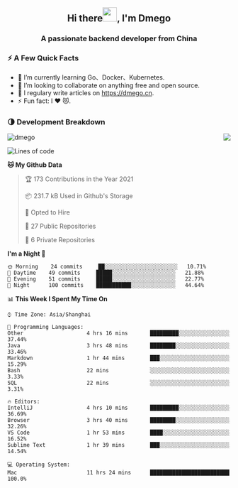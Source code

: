<h2 align="center">Hi there<img src="https://cdn.jsdelivr.net/gh/dmego/images/img/Hi.gif" height="32" />, I'm Dmego </h2>
<h3 align="center">A passionate backend developer from China</h3>

### ⚡️ A Few Quick Facts

<ul>
    <li> 🌱 I’m currently learning Go、Docker、Kubernetes.</li>
    <li> 👯 I’m looking to collaborate on anything free and open source.</li>
    <li> 📝 I regulary write articles on <a href="https://dmego.cn">https://dmego.cn</a>.</li>
    <li> ⚡ Fun fact: I ❤️ 😻.</li>
</ul>

### 🌗 Development Breakdown

<img src="https://komarev.com/ghpvc/?username=dmego" alt="dmego" />

<img align="right" src="https://github-readme-stats.vercel.app/api?username=dmego&show_icons=true&icon_color=1573B3&hide_title=true&text_color=718096&bg_color=00000000&hide_border=true"/>

<!--START_SECTION:waka-->
![Lines of code](https://img.shields.io/badge/From%20Hello%20World%20I%27ve%20Written-228294%20lines%20of%20code-blue)

**🐱 My Github Data** 

> 🏆 173 Contributions in the Year 2021
 > 
> 📦 231.7 kB Used in Github's Storage 
 > 
> 💼 Opted to Hire
 > 
> 📜 27 Public Repositories 
 > 
> 🔑 6 Private Repositories  
 > 
**I'm a Night 🦉** 

```text
🌞 Morning    24 commits     ██░░░░░░░░░░░░░░░░░░░░░░░   10.71% 
🌆 Daytime    49 commits     █████░░░░░░░░░░░░░░░░░░░░   21.88% 
🌃 Evening    51 commits     █████░░░░░░░░░░░░░░░░░░░░   22.77% 
🌙 Night      100 commits    ███████████░░░░░░░░░░░░░░   44.64%

```


📊 **This Week I Spent My Time On** 

```text
⌚︎ Time Zone: Asia/Shanghai

💬 Programming Languages: 
Other                    4 hrs 16 mins       █████████░░░░░░░░░░░░░░░░   37.44% 
Java                     3 hrs 48 mins       ████████░░░░░░░░░░░░░░░░░   33.46% 
Markdown                 1 hr 44 mins        ███░░░░░░░░░░░░░░░░░░░░░░   15.29% 
Bash                     22 mins             ░░░░░░░░░░░░░░░░░░░░░░░░░   3.33% 
SQL                      22 mins             ░░░░░░░░░░░░░░░░░░░░░░░░░   3.31%

🔥 Editors: 
IntelliJ                 4 hrs 10 mins       █████████░░░░░░░░░░░░░░░░   36.69% 
Browser                  3 hrs 40 mins       ████████░░░░░░░░░░░░░░░░░   32.26% 
VS Code                  1 hr 53 mins        ████░░░░░░░░░░░░░░░░░░░░░   16.52% 
Sublime Text             1 hr 39 mins        ███░░░░░░░░░░░░░░░░░░░░░░   14.54%

💻 Operating System: 
Mac                      11 hrs 24 mins      █████████████████████████   100.0%

```


<!--END_SECTION:waka-->
